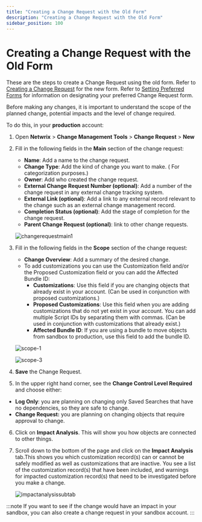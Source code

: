 ```yaml
---
title: "Creating a Change Request with the Old Form"
description: "Creating a Change Request with the Old Form"
sidebar_position: 100
---
```


# Creating a Change Request with the Old Form

These are the steps to create a Change Request using the old form. Refer to
[Creating a Change Request](/docs/platgovnetsuite/changemanagement/creating_change_request.md) for the new form. Refer to
[Setting Preferred Forms](/docs/platgovnetsuite/customization/setting_preferred_forms.md) for information on
designating your preferred Change Request form.

Before making any changes, it is important to understand the scope of the planned change, potential
impacts and the level of change required.

To do this, in your **production** account:

1. Open **Netwrix** > **Change Management Tools** > **Change Request** > **New**
2. Fill in the following fields in the **Main** section of the change request:

    - **Name**: Add a name to the change request.
    - **Change Type**: Add the kind of change you want to make. ( For categorization purposes.)
    - **Owner**: Add who created the change request.
    - **External Change Request Number (optional)**: Add a number of the change request in any
      external change tracking system.
    - **External Link (optional)**: Add a link to any external record relevant to the change such as
      an external change management record.
    - **Completion Status (optional)**: Add the stage of completion for the change request.
    - **Parent Change Request (optional)**: link to other change requests.

    ![changerequestmain1](/images/platgovnetsuite/change_management/changerequestmain1.webp)

3. Fill in the following fields in the **Scope** section of the change request:

    - **Change Overview**: Add a summary of the desired change.
    - To add customizations you can use the Customization field and/or the Proposed Customization
      field or you can add the Affected Bundle ID:
        - **Customizations**: Use this field if you are changing objects that already exist in your
          account. (Can be used in conjunction with proposed customizations.)
        - **Proposed Customizations**: Use this field when you are adding customizations that do not
          yet exist in your account. You can add multiple Script IDs by separating them with commas.
          (Can be used in conjunction with customizations that already exist.)
        - **Affected Bundle ID**: If you are using a bundle to move objects from sandbox to
          production, use this field to add the bundle ID.

    ![scope-1](/images/platgovnetsuite/change_management/scope-1.webp)

    ![scope-3](/images/platgovnetsuite/change_management/scope-3.webp)

4. **Save** the Change Request.
5. In the upper right hand corner, see the **Change Control Level Required** and choose either:

- **Log Only**: you are planning on changing only Saved Searches that have no dependencies, so they
  are safe to change.
- **Change Request:** you are planning on changing objects that require approval to change.

6. Click on **Impact Analysis**. This will show you how objects are connected to other things.
7. Scroll down to the bottom of the page and click on the **Impact Analysis** tab.This shows you
   which customization record(s) can or cannot be safely modified as well as customizations that are
   inactive. You see a list of the customization record(s) that have been included, and warnings for
   impacted customization record(s) that need to be investigated before you make a change.

    ![impactanalysissubtab](/images/platgovnetsuite/change_management/impactanalysissubtab.webp)

:::note
If you want to see if the change would have an impact in your sandbox, you can also create a change
request in your sandbox account.
:::
